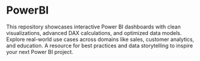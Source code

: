# PowerBI
This repository showcases interactive Power BI dashboards with clean visualizations, advanced DAX calculations, and optimized data models. Explore real-world use cases across domains like sales, customer analytics, and education. A resource for best practices and data storytelling to inspire your next Power BI project.
